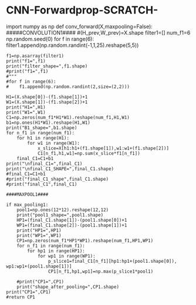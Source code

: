 # CNN-Forwardprop-SCRATCH-
import numpy as np
def conv_forward(X,maxpooling=False):
    #####CONVOLUTION1####
    #(H_prev,W_prev)=X.shape
    filter1=[]
    num_f1=6
    np.random.seed(0)
    for f in range(6):
        filter1.append(np.random.randint(-1,1,25).reshape(5,5))

    f1=np.asarray(filter1) 
    print("f1=",f1)
    print("filter_shape=",f1.shape)
    #print("f1=",f1)
    #"""
    #for f in range(6):
    #    f1.append(np.random.randint(2,size=(2,2)))
        
    H1=(X.shape[0])-(f1.shape[1])+1
    W1=(X.shape[1])-(f1.shape[2])+1
    print("H1=",H1)  
    print("W1=",W1)
    C1=np.zeros(num_f1*H1*W1).reshape(num_f1,H1,W1)
    b1=np.ones(H1*W1).reshape(H1,W1)
    print("B1_shape=",b1.shape)
    for n_f1 in range(num_f1):
        for h1 in range(H1):
            for w1 in range(W1):
                x_slice=X[h1:h1+(f1.shape[1]),w1:w1+(f1.shape[2])]
                C1[n_f1,h1,w1]=np.sum(x_slice*f1[n_f1])
        final_C1=C1+b1
    print("\nfinal_C1=",final_C1)
    print("\nfinal_C1_SHAPE=",final_C1.shape)
    #final_C1=C1+b1
    #print("final_C1_shape",final_C1.shape)
    #print("final_C1",final_C1)
    
    ####MAXPOOL1####
    
    if max_pooling1:
        pool1=np.ones(12*12).reshape(12,12)
        print("pool1_shape=",pool1.shape)
        HP1=(final_C1.shape[1])-(pool1.shape[0])+1
        WP1=(final_C1.shape[2])-(pool1.shape[1])+1
        print("HP1=",HP1)  
        print("WP1=",WP1)
        CP1=np.zeros(num_f1*HP1*WP1).reshape(num_f1,HP1,WP1)
        for n_f1 in range(num_f1):
            for hp1 in range(HP1):
                for wp1 in range(WP1):
                    p_slice1=final_C1[n_f1][hp1:hp1+(pool1.shape[0]), wp1:wp1+(pool1.shape[1])]
                    CP1[n_f1,hp1,wp1]=np.max(p_slice1*pool1)
        
        #print("CP1=",CP1)
        print("shape_after_pooling=",CP1.shape)
    print("CP1=",CP1)   
    #return CP1
    
    
